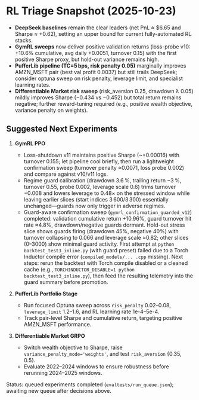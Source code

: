 # RL Triage Snapshot (2025-10-23)

- **DeepSeek baselines** remain the clear leaders (net PnL ≈ $6.65 and Sharpe ≈ +0.62), setting an upper bound for current fully-automated RL stacks.
- **GymRL sweeps** now deliver positive validation returns (loss-probe v10: +10.6% cumulative, avg daily +0.0051, turnover 0.15) with the first positive Sharpe proxy, but hold-out variance remains high.
- **PufferLib pipeline (TC=5 bps, risk penalty 0.05)** marginally improves AMZN_MSFT pair (best val profit 0.0037) but still trails DeepSeek; consider optuna sweep on risk penalty, leverage limit, and specialist learning rates.
- **Differentiable Market risk sweep** (risk_aversion 0.25, drawdown λ 0.05) mildly improves Sharpe (−0.434 vs −0.452) but total return remains negative; further reward-tuning required (e.g., positive wealth objective, variance penalty on weights).

## Suggested Next Experiments
1. **GymRL PPO**  
   - Loss-shutdown v11 maintains positive Sharpe (~+0.00016) with turnover 0.155; let pipeline cool briefly, then run a lightweight confirmation sweep (turnover penalty ≈0.0071, loss probe 0.002) and compare against v10/v11 logs.  
   - Regime guard calibration (drawdown 3.6 %, trailing return −3 %, turnover 0.55, probe 0.002, leverage scale 0.6) trims turnover −0.008 and lowers leverage to 0.48× on the stressed window while leaving earlier slices (start indices 3 600/3 300) essentially unchanged—guards now only trigger in adverse regimes.  
   - Guard-aware confirmation sweep (`gymrl_confirmation_guarded_v12`) completed: validation cumulative return +10.96%, guard turnover hit rate ≈4.8%, drawdown/negative guards dormant. Hold-out stress slice shows guards firing (drawdown 45%, negative 40%) with turnover collapsing to 0.066 and leverage scale ≈0.82; other slices (0–3000) show minimal guard activity. First attempt at `python backtest_test3_inline.py` (with guard preset) failed due to a Torch Inductor compile error (`compiled_models/... .cpp` missing). Next steps: rerun the backtest with Torch compile disabled or a cleaned cache (e.g., `TORCHINDUCTOR_DISABLE=1 python backtest_test3_inline.py`), then feed the resulting telemetry into the guard summary before promotion.

2. **PufferLib Portfolio Stage**  
   - Run focused Optuna sweep across `risk_penalty` 0.02–0.08, `leverage_limit` 1.2–1.6, and RL learning rate 1e-4–5e-4.  
   - Track pair-level Sharpe and cumulative return, targeting positive AMZN_MSFT performance.

3. **Differentiable Market GRPO**  
   - Switch wealth objective to Sharpe, raise `variance_penalty_mode='weights'`, and test `risk_aversion` {0.35, 0.5}.  
   - Evaluate 2022–2024 windows to ensure robustness before rerunning 2024–2025 windows.

Status: queued experiments completed (`evaltests/run_queue.json`); awaiting new queue after decisions above.
